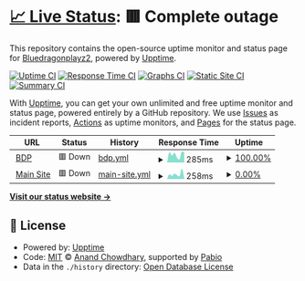 # [📈 Live Status](https://status.bdp.blue): <!--live status--> **🟥 Complete outage**

This repository contains the open-source uptime monitor and status page for [Bluedragonplayz2](https://status.bdp.blue), powered by [Upptime](https://github.com/upptime/upptime).

[![Uptime CI](https://github.com/bluedragonplayz2/uptime-monitor/workflows/Uptime%20CI/badge.svg)](https://github.com/bluedragonplayz2/uptime-monitor/actions?query=workflow%3A%22Uptime+CI%22)
[![Response Time CI](https://github.com/bluedragonplayz2/uptime-monitor/workflows/Response%20Time%20CI/badge.svg)](https://github.com/bluedragonplayz2/uptime-monitor/actions?query=workflow%3A%22Response+Time+CI%22)
[![Graphs CI](https://github.com/bluedragonplayz2/uptime-monitor/workflows/Graphs%20CI/badge.svg)](https://github.com/bluedragonplayz2/uptime-monitor/actions?query=workflow%3A%22Graphs+CI%22)
[![Static Site CI](https://github.com/bluedragonplayz2/uptime-monitor/workflows/Static%20Site%20CI/badge.svg)](https://github.com/bluedragonplayz2/uptime-monitor/actions?query=workflow%3A%22Static+Site+CI%22)
[![Summary CI](https://github.com/bluedragonplayz2/uptime-monitor/workflows/Summary%20CI/badge.svg)](https://github.com/bluedragonplayz2/uptime-monitor/actions?query=workflow%3A%22Summary+CI%22)

With [Upptime](https://upptime.js.org), you can get your own unlimited and free uptime monitor and status page, powered entirely by a GitHub repository. We use [Issues](https://github.com/bluedragonplayz2/uptime-monitor/issues) as incident reports, [Actions](https://github.com/bluedragonplayz2/uptime-monitor/actions) as uptime monitors, and [Pages](https://status.bdp.blue) for the status page.

<!--start: status pages-->
<!-- This summary is generated by Upptime (https://github.com/upptime/upptime) -->
<!-- Do not edit this manually, your changes will be overwritten -->
<!-- prettier-ignore -->
| URL | Status | History | Response Time | Uptime |
| --- | ------ | ------- | ------------- | ------ |
| <img alt="" src="https://icons.duckduckgo.com/ip3/bdp.blue.ico" height="13"> [BDP](https://bdp.blue) | 🟥 Down | [bdp.yml](https://github.com/Bluedragonplayz2/uptime-monitor/commits/HEAD/history/bdp.yml) | <details><summary><img alt="Response time graph" src="./graphs/bdp/response-time-week.png" height="20"> 285ms</summary><br><a href="https://status.bdp.blue/history/bdp"><img alt="Response time 276" src="https://img.shields.io/endpoint?url=https%3A%2F%2Fraw.githubusercontent.com%2FBluedragonplayz2%2Fuptime-monitor%2FHEAD%2Fapi%2Fbdp%2Fresponse-time.json"></a><br><a href="https://status.bdp.blue/history/bdp"><img alt="24-hour response time 233" src="https://img.shields.io/endpoint?url=https%3A%2F%2Fraw.githubusercontent.com%2FBluedragonplayz2%2Fuptime-monitor%2FHEAD%2Fapi%2Fbdp%2Fresponse-time-day.json"></a><br><a href="https://status.bdp.blue/history/bdp"><img alt="7-day response time 285" src="https://img.shields.io/endpoint?url=https%3A%2F%2Fraw.githubusercontent.com%2FBluedragonplayz2%2Fuptime-monitor%2FHEAD%2Fapi%2Fbdp%2Fresponse-time-week.json"></a><br><a href="https://status.bdp.blue/history/bdp"><img alt="30-day response time 260" src="https://img.shields.io/endpoint?url=https%3A%2F%2Fraw.githubusercontent.com%2FBluedragonplayz2%2Fuptime-monitor%2FHEAD%2Fapi%2Fbdp%2Fresponse-time-month.json"></a><br><a href="https://status.bdp.blue/history/bdp"><img alt="1-year response time 276" src="https://img.shields.io/endpoint?url=https%3A%2F%2Fraw.githubusercontent.com%2FBluedragonplayz2%2Fuptime-monitor%2FHEAD%2Fapi%2Fbdp%2Fresponse-time-year.json"></a></details> | <details><summary><a href="https://status.bdp.blue/history/bdp">100.00%</a></summary><a href="https://status.bdp.blue/history/bdp"><img alt="All-time uptime 99.86%" src="https://img.shields.io/endpoint?url=https%3A%2F%2Fraw.githubusercontent.com%2FBluedragonplayz2%2Fuptime-monitor%2FHEAD%2Fapi%2Fbdp%2Fuptime.json"></a><br><a href="https://status.bdp.blue/history/bdp"><img alt="24-hour uptime 100.00%" src="https://img.shields.io/endpoint?url=https%3A%2F%2Fraw.githubusercontent.com%2FBluedragonplayz2%2Fuptime-monitor%2FHEAD%2Fapi%2Fbdp%2Fuptime-day.json"></a><br><a href="https://status.bdp.blue/history/bdp"><img alt="7-day uptime 100.00%" src="https://img.shields.io/endpoint?url=https%3A%2F%2Fraw.githubusercontent.com%2FBluedragonplayz2%2Fuptime-monitor%2FHEAD%2Fapi%2Fbdp%2Fuptime-week.json"></a><br><a href="https://status.bdp.blue/history/bdp"><img alt="30-day uptime 100.00%" src="https://img.shields.io/endpoint?url=https%3A%2F%2Fraw.githubusercontent.com%2FBluedragonplayz2%2Fuptime-monitor%2FHEAD%2Fapi%2Fbdp%2Fuptime-month.json"></a><br><a href="https://status.bdp.blue/history/bdp"><img alt="1-year uptime 99.86%" src="https://img.shields.io/endpoint?url=https%3A%2F%2Fraw.githubusercontent.com%2FBluedragonplayz2%2Fuptime-monitor%2FHEAD%2Fapi%2Fbdp%2Fuptime-year.json"></a></details>
| <img alt="" src="https://icons.duckduckgo.com/ip3/www.bdp.blue.ico" height="13"> [Main Site](https://www.bdp.blue) | 🟥 Down | [main-site.yml](https://github.com/Bluedragonplayz2/uptime-monitor/commits/HEAD/history/main-site.yml) | <details><summary><img alt="Response time graph" src="./graphs/main-site/response-time-week.png" height="20"> 258ms</summary><br><a href="https://status.bdp.blue/history/main-site"><img alt="Response time 236" src="https://img.shields.io/endpoint?url=https%3A%2F%2Fraw.githubusercontent.com%2FBluedragonplayz2%2Fuptime-monitor%2FHEAD%2Fapi%2Fmain-site%2Fresponse-time.json"></a><br><a href="https://status.bdp.blue/history/main-site"><img alt="24-hour response time 232" src="https://img.shields.io/endpoint?url=https%3A%2F%2Fraw.githubusercontent.com%2FBluedragonplayz2%2Fuptime-monitor%2FHEAD%2Fapi%2Fmain-site%2Fresponse-time-day.json"></a><br><a href="https://status.bdp.blue/history/main-site"><img alt="7-day response time 258" src="https://img.shields.io/endpoint?url=https%3A%2F%2Fraw.githubusercontent.com%2FBluedragonplayz2%2Fuptime-monitor%2FHEAD%2Fapi%2Fmain-site%2Fresponse-time-week.json"></a><br><a href="https://status.bdp.blue/history/main-site"><img alt="30-day response time 223" src="https://img.shields.io/endpoint?url=https%3A%2F%2Fraw.githubusercontent.com%2FBluedragonplayz2%2Fuptime-monitor%2FHEAD%2Fapi%2Fmain-site%2Fresponse-time-month.json"></a><br><a href="https://status.bdp.blue/history/main-site"><img alt="1-year response time 236" src="https://img.shields.io/endpoint?url=https%3A%2F%2Fraw.githubusercontent.com%2FBluedragonplayz2%2Fuptime-monitor%2FHEAD%2Fapi%2Fmain-site%2Fresponse-time-year.json"></a></details> | <details><summary><a href="https://status.bdp.blue/history/main-site">0.00%</a></summary><a href="https://status.bdp.blue/history/main-site"><img alt="All-time uptime 0.00%" src="https://img.shields.io/endpoint?url=https%3A%2F%2Fraw.githubusercontent.com%2FBluedragonplayz2%2Fuptime-monitor%2FHEAD%2Fapi%2Fmain-site%2Fuptime.json"></a><br><a href="https://status.bdp.blue/history/main-site"><img alt="24-hour uptime 0.00%" src="https://img.shields.io/endpoint?url=https%3A%2F%2Fraw.githubusercontent.com%2FBluedragonplayz2%2Fuptime-monitor%2FHEAD%2Fapi%2Fmain-site%2Fuptime-day.json"></a><br><a href="https://status.bdp.blue/history/main-site"><img alt="7-day uptime 0.00%" src="https://img.shields.io/endpoint?url=https%3A%2F%2Fraw.githubusercontent.com%2FBluedragonplayz2%2Fuptime-monitor%2FHEAD%2Fapi%2Fmain-site%2Fuptime-week.json"></a><br><a href="https://status.bdp.blue/history/main-site"><img alt="30-day uptime 0.00%" src="https://img.shields.io/endpoint?url=https%3A%2F%2Fraw.githubusercontent.com%2FBluedragonplayz2%2Fuptime-monitor%2FHEAD%2Fapi%2Fmain-site%2Fuptime-month.json"></a><br><a href="https://status.bdp.blue/history/main-site"><img alt="1-year uptime 0.00%" src="https://img.shields.io/endpoint?url=https%3A%2F%2Fraw.githubusercontent.com%2FBluedragonplayz2%2Fuptime-monitor%2FHEAD%2Fapi%2Fmain-site%2Fuptime-year.json"></a></details>

<!--end: status pages-->

[**Visit our status website →**](https://status.bdp.blue)

## 📄 License

- Powered by: [Upptime](https://github.com/upptime/upptime)
- Code: [MIT](./LICENSE) © [Anand Chowdhary](https://anandchowdhary.com), supported by [Pabio](https://pabio.com)
- Data in the `./history` directory: [Open Database License](https://opendatacommons.org/licenses/odbl/1-0/)
